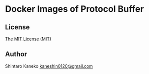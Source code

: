 # Docker Images of Protocol Buffer

## License

[The MIT License (MIT)](http://kaneshin.mit-license.org/)

## Author

Shintaro Kaneko <kaneshin0120@gmail.com>
